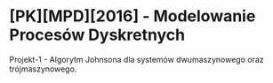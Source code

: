 # [PK][MPD][2016] - Modelowanie Procesów Dyskretnych

Projekt-1 - Algorytm Johnsona dla systemów dwumaszynowego oraz trójmaszynowego.
